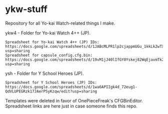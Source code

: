 # ykw-stuff
Repository for all Yo-kai Watch-related things I make.

ykw4 - Folder for Yo-kai Watch 4++ (JP).

    Spreadsheet for Yo-kai Watch 4++ (JP) IDs: https://docs.google.com/spreadsheets/d/1JABcMLPR1lp2cjappmUGu_1kkLk2wTXtklrH5WlZcBM/edit?usp=sharing
    Spreadsheet for capsule_config.cfg.bin: https://docs.google.com/spreadsheets/d/19vM1jJ40lIfGY0Yskej82WqEjavmTk2lFYCQJqQD5EA/edit?usp=sharing

ysh - Folder for Y School Heroes (JP).

    Spreadsheet for Y School Heroes (JP) IDs: https://docs.google.com/spreadsheets/d/1wa6APIIgk4d_72eug1-QdVLUPEGRzk17JAerPSyKzqw/edit?usp=sharing

Templates were deleted in favor of OnePieceFreak's CFGBinEditor. Spreadsheet links are here just in case someone finds this repo.
